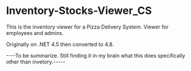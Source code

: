 # Inventory-Stocks-Viewer_CS

This is the inventory viewer for a Pizza Delivery System.
Viewer for employees and admins.

Originally on .NET 4.5 then converted to 4.8.


----To be summarize. Still finding it in my brain what this does specifically other than invetory.-----
